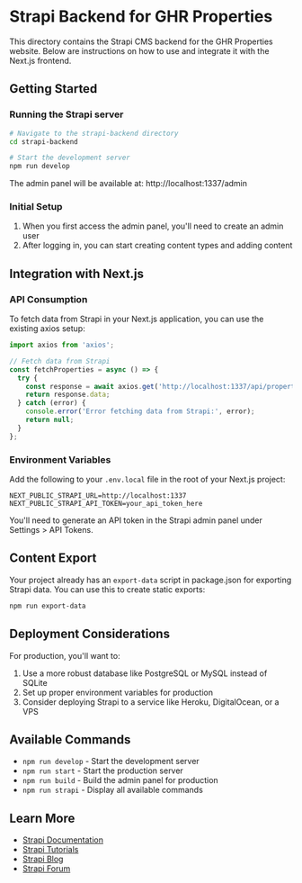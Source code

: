 # Strapi Backend for GHR Properties

This directory contains the Strapi CMS backend for the GHR Properties website. Below are instructions on how to use and integrate it with the Next.js frontend.

## Getting Started

### Running the Strapi server

```bash
# Navigate to the strapi-backend directory
cd strapi-backend

# Start the development server
npm run develop
```

The admin panel will be available at: http://localhost:1337/admin

### Initial Setup

1. When you first access the admin panel, you'll need to create an admin user
2. After logging in, you can start creating content types and adding content

## Integration with Next.js

### API Consumption

To fetch data from Strapi in your Next.js application, you can use the existing axios setup:

```javascript
import axios from 'axios';

// Fetch data from Strapi
const fetchProperties = async () => {
  try {
    const response = await axios.get('http://localhost:1337/api/properties');
    return response.data;
  } catch (error) {
    console.error('Error fetching data from Strapi:', error);
    return null;
  }
};
```

### Environment Variables

Add the following to your `.env.local` file in the root of your Next.js project:

```
NEXT_PUBLIC_STRAPI_URL=http://localhost:1337
NEXT_PUBLIC_STRAPI_API_TOKEN=your_api_token_here
```

You'll need to generate an API token in the Strapi admin panel under Settings > API Tokens.

## Content Export

Your project already has an `export-data` script in package.json for exporting Strapi data. You can use this to create static exports:

```bash
npm run export-data
```

## Deployment Considerations

For production, you'll want to:

1. Use a more robust database like PostgreSQL or MySQL instead of SQLite
2. Set up proper environment variables for production
3. Consider deploying Strapi to a service like Heroku, DigitalOcean, or a VPS

## Available Commands

- `npm run develop` - Start the development server
- `npm run start` - Start the production server
- `npm run build` - Build the admin panel for production
- `npm run strapi` - Display all available commands

## Learn More

- [Strapi Documentation](https://docs.strapi.io)
- [Strapi Tutorials](https://strapi.io/tutorials)
- [Strapi Blog](https://strapi.io/blog)
- [Strapi Forum](https://forum.strapi.io) 